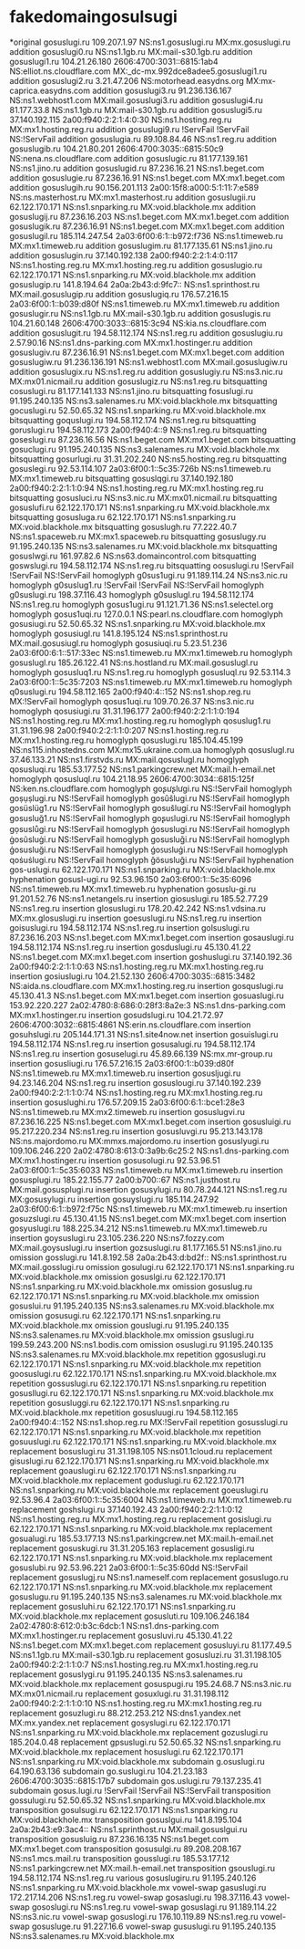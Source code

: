 # fakedomaingosulsugi

*original      gosuslugi.ru    109.207.1.97 NS:ns1.gosuslugi.ru MX:mx.gosuslugi.ru
addition       gosuslugi0.ru   NS:ns1.1gb.ru MX:mail-s30.1gb.ru
addition       gosuslugi1.ru   104.21.26.180 2606:4700:3031::6815:1ab4 NS:elliot.ns.cloudflare.com MX:_dc-mx.992dce8adee5.gosuslugi1.ru
addition       gosuslugi2.ru   3.21.47.206 NS:motorhead.easydns.org MX:mx-caprica.easydns.com
addition       gosuslugi3.ru   91.236.136.167 NS:ns1.webhost1.com MX:mail.gosuslugi3.ru
addition       gosuslugi4.ru   81.177.33.8 NS:ns1.1gb.ru MX:mail-s30.1gb.ru
addition       gosuslugi5.ru   37.140.192.115 2a00:f940:2:2:1:4:0:30 NS:ns1.hosting.reg.ru MX:mx1.hosting.reg.ru
addition       gosuslugi9.ru   !ServFail !ServFail NS:!ServFail
addition       gosuslugia.ru   89.108.84.46 NS:ns1.reg.ru
addition       gosuslugib.ru   104.21.80.201 2606:4700:3035::6815:50c9 NS:nena.ns.cloudflare.com
addition       gosuslugic.ru   81.177.139.161 NS:ns1.jino.ru
addition       gosuslugid.ru   87.236.16.21 NS:ns1.beget.com
addition       gosuslugie.ru   87.236.16.91 NS:ns1.beget.com MX:mx1.beget.com
addition       gosuslugih.ru   90.156.201.113 2a00:15f8:a000:5:1:11:7:e589 NS:ns.masterhost.ru MX:mx1.masterhost.ru
addition       gosuslugii.ru   62.122.170.171 NS:ns1.snparking.ru MX:void.blackhole.mx
addition       gosuslugij.ru   87.236.16.203 NS:ns1.beget.com MX:mx1.beget.com
addition       gosuslugik.ru   87.236.16.91 NS:ns1.beget.com MX:mx1.beget.com
addition       gosuslugil.ru   185.114.247.54 2a03:6f00:6:1::b972:f736 NS:ns1.timeweb.ru MX:mx1.timeweb.ru
addition       gosuslugim.ru   81.177.135.61 NS:ns1.jino.ru
addition       gosuslugin.ru   37.140.192.138 2a00:f940:2:2:1:4:0:117 NS:ns1.hosting.reg.ru MX:mx1.hosting.reg.ru
addition       gosuslugio.ru   62.122.170.171 NS:ns1.snparking.ru MX:void.blackhole.mx
addition       gosuslugip.ru   141.8.194.64 2a0a:2b43:d:9fc7:: NS:ns1.sprinthost.ru MX:mail.gosuslugip.ru
addition       gosuslugiq.ru   176.57.216.15 2a03:6f00:1::b039:d80f NS:ns1.timeweb.ru MX:mx1.timeweb.ru
addition       gosuslugir.ru   NS:ns1.1gb.ru MX:mail-s30.1gb.ru
addition       gosuslugis.ru   104.21.60.148 2606:4700:3033::6815:3c94 NS:kia.ns.cloudflare.com
addition       gosuslugit.ru   194.58.112.174 NS:ns1.reg.ru
addition       gosuslugiu.ru   2.57.90.16 NS:ns1.dns-parking.com MX:mx1.hostinger.ru
addition       gosuslugiv.ru   87.236.16.91 NS:ns1.beget.com MX:mx1.beget.com
addition       gosuslugiw.ru   91.236.136.191 NS:ns1.webhost1.com MX:mail.gosuslugiw.ru
addition       gosuslugix.ru   NS:ns1.reg.ru
addition       gosuslugiy.ru   NS:ns3.nic.ru MX:mx01.nicmail.ru
addition       gosuslugiz.ru   NS:ns1.reg.ru
bitsquatting   cosuslugi.ru    81.177.141.133 NS:ns1.jino.ru
bitsquatting   fosuslugi.ru    91.195.240.135 NS:ns3.salenames.ru MX:void.blackhole.mx
bitsquatting   gocuslugi.ru    52.50.65.32 NS:ns1.snparking.ru MX:void.blackhole.mx
bitsquatting   goquslugi.ru    194.58.112.174 NS:ns1.reg.ru
bitsquatting   goruslugi.ru    194.58.112.173 2a00:f940:4::9 NS:ns1.reg.ru
bitsquatting   goseslugi.ru    87.236.16.56 NS:ns1.beget.com MX:mx1.beget.com
bitsquatting   gosuclugi.ru    91.195.240.135 NS:ns3.salenames.ru MX:void.blackhole.mx
bitsquatting   gosurlugi.ru    31.31.202.240 NS:ns5.hosting.reg.ru
bitsquatting   gosuslegi.ru    92.53.114.107 2a03:6f00:1::5c35:726b NS:ns1.timeweb.ru MX:mx1.timeweb.ru
bitsquatting   gosuslqgi.ru    37.140.192.180 2a00:f940:2:2:1:1:0:94 NS:ns1.hosting.reg.ru MX:mx1.hosting.reg.ru
bitsquatting   gosusluci.ru    NS:ns3.nic.ru MX:mx01.nicmail.ru
bitsquatting   gosuslufi.ru    62.122.170.171 NS:ns1.snparking.ru MX:void.blackhole.mx
bitsquatting   gosusluga.ru    62.122.170.171 NS:ns1.snparking.ru MX:void.blackhole.mx
bitsquatting   gosuslugh.ru    77.222.40.7 NS:ns1.spaceweb.ru MX:mx1.spaceweb.ru
bitsquatting   gosuslugy.ru    91.195.240.135 NS:ns3.salenames.ru MX:void.blackhole.mx
bitsquatting   gosuslwgi.ru    161.97.82.6 NS:ns63.domaincontrol.com
bitsquatting   goswslugi.ru    194.58.112.174 NS:ns1.reg.ru
bitsquatting   oosuslugi.ru    !ServFail !ServFail NS:!ServFail
homoglyph      g0sus1ugi.ru    91.189.114.24 NS:ns3.nic.ru
homoglyph      g0suslug1.ru    !ServFail !ServFail NS:!ServFail
homoglyph      g0suslugi.ru    198.37.116.43
homoglyph      g0suslugl.ru    194.58.112.174 NS:ns1.reg.ru
homoglyph      gosus1ugi.ru    91.121.71.36 NS:ns1.selectel.org
homoglyph      gosus1uqi.ru    127.0.0.1 NS:pearl.ns.cloudflare.com
homoglyph      gosusiugi.ru    52.50.65.32 NS:ns1.snparking.ru MX:void.blackhole.mx
homoglyph      gosusiugl.ru    141.8.195.124 NS:ns1.sprinthost.ru MX:mail.gosusiugl.ru
homoglyph      gosusiuqi.ru    5.23.51.236 2a03:6f00:6:1::517:33ec NS:ns1.timeweb.ru MX:mx1.timeweb.ru
homoglyph      gosuslugl.ru    185.26.122.41 NS:ns.hostland.ru MX:mail.gosuslugl.ru
homoglyph      gosusluq1.ru    NS:ns1.reg.ru
homoglyph      gosusluql.ru    92.53.114.3 2a03:6f00:1::5c35:7203 NS:ns1.timeweb.ru MX:mx1.timeweb.ru
homoglyph      q0suslugi.ru    194.58.112.165 2a00:f940:4::152 NS:ns1.shop.reg.ru MX:!ServFail
homoglyph      qosus1uqi.ru    109.70.26.37 NS:ns3.nic.ru
homoglyph      qosusiugi.ru    31.31.196.177 2a00:f940:2:2:1:1:0:194 NS:ns1.hosting.reg.ru MX:mx1.hosting.reg.ru
homoglyph      qosuslug1.ru    31.31.196.98 2a00:f940:2:2:1:1:0:207 NS:ns1.hosting.reg.ru MX:mx1.hosting.reg.ru
homoglyph      qosuslugi.ru    185.104.45.199 NS:ns115.inhostedns.com MX:mx15.ukraine.com.ua
homoglyph      qosuslugl.ru    37.46.133.21 NS:ns1.firstvds.ru MX:mail.qosuslugl.ru
homoglyph      qosusluqi.ru    185.53.177.52 NS:ns1.parkingcrew.net MX:mail.h-email.net
homoglyph      qosusluql.ru    104.21.18.95 2606:4700:3034::6815:125f NS:ken.ns.cloudflare.com
homoglyph      goʂưʂlưgi.ru    NS:!ServFail
homoglyph      goṣụṣlugi.ru    NS:!ServFail
homoglyph      gosȗšlugi.ru    NS:!ServFail
homoglyph      gosüslüg1.ru    NS:!ServFail
homoglyph      gosušlugí.ru    NS:!ServFail
homoglyph      gosusluğ1.ru    NS:!ServFail
homoglyph      goʂuꜱlugi.ru    NS:!ServFail
homoglyph      gọsuslůgi.ru    NS:!ServFail
homoglyph      ǵosᴜslugi.ru    NS:!ServFail
homoglyph      ġosũsluġi.ru    NS:!ServFail
homoglyph      ɡosusluǧi.ru    NS:!ServFail
homoglyph      ģosusluği.ru    NS:!ServFail
homoglyph      ǵoꜱuꜱluǵi.ru    NS:!ServFail
homoglyph      qoṡuṡlugi.ru    NS:!ServFail
homoglyph      ǧösusluǧi.ru    NS:!ServFail
hyphenation    gos-uslugi.ru   62.122.170.171 NS:ns1.snparking.ru MX:void.blackhole.mx
hyphenation    gosusl-ugi.ru   92.53.96.150 2a03:6f00:1::5c35:6096 NS:ns1.timeweb.ru MX:mx1.timeweb.ru
hyphenation    gosuslu-gi.ru   91.201.52.76 NS:ns1.netangels.ru
insertion      giosuslugi.ru   185.52.77.29 NS:ns1.reg.ru
insertion      glosuslugi.ru   178.20.42.242 NS:ns1.vdsina.ru MX:mx.glosuslugi.ru
insertion      goesuslugi.ru   NS:ns1.reg.ru
insertion      goisuslugi.ru   194.58.112.174 NS:ns1.reg.ru
insertion      golsuslugi.ru   87.236.16.203 NS:ns1.beget.com MX:mx1.beget.com
insertion      gosauslugi.ru   194.58.112.174 NS:ns1.reg.ru
insertion      gosduslugi.ru   45.130.41.22 NS:ns1.beget.com MX:mx1.beget.com
insertion      goshuslugi.ru   37.140.192.36 2a00:f940:2:2:1:1:0:63 NS:ns1.hosting.reg.ru MX:mx1.hosting.reg.ru
insertion      gosiuslugi.ru   104.21.52.130 2606:4700:3035::6815:3482 NS:aida.ns.cloudflare.com MX:mx1.hosting.reg.ru
insertion      gosquslugi.ru   45.130.41.3 NS:ns1.beget.com MX:mx1.beget.com
insertion      gosuaslugi.ru   153.92.220.227 2a02:4780:8:686:0:28f3:8a2e:3 NS:ns1.dns-parking.com MX:mx1.hostinger.ru
insertion      gosudslugi.ru   104.21.72.97 2606:4700:3032::6815:4861 NS:erin.ns.cloudflare.com
insertion      gosuhslugi.ru   205.144.171.31 NS:ns1.site4now.net
insertion      gosuislugi.ru   194.58.112.174 NS:ns1.reg.ru
insertion      gosusalugi.ru   194.58.112.174 NS:ns1.reg.ru
insertion      gosuselugi.ru   45.89.66.139 NS:mx.mr-group.ru
insertion      gosusliugi.ru   176.57.216.15 2a03:6f00:1::b039:d80f NS:ns1.timeweb.ru MX:mx1.timeweb.ru
insertion      gosusljugi.ru   94.23.146.204 NS:ns1.reg.ru
insertion      gosuslougi.ru   37.140.192.239 2a00:f940:2:2:1:1:0:74 NS:ns1.hosting.reg.ru MX:mx1.hosting.reg.ru
insertion      gosuslughi.ru   176.57.209.15 2a03:6f00:6:1::bce1:28e3 NS:ns1.timeweb.ru MX:mx2.timeweb.ru
insertion      gosuslugvi.ru   87.236.16.225 NS:ns1.beget.com MX:mx1.beget.com
insertion      gosusluigi.ru   95.217.220.234 NS:ns1.reg.ru
insertion      gosusluvgi.ru   95.213.143.178 NS:ns.majordomo.ru MX:mmxs.majordomo.ru
insertion      gosuslyugi.ru   109.106.246.220 2a02:4780:8:613:0:3a9b:6c25:2 NS:ns1.dns-parking.com MX:mx1.hostinger.ru
insertion      gosusolugi.ru   92.53.96.51 2a03:6f00:1::5c35:6033 NS:ns1.timeweb.ru MX:mx1.timeweb.ru
insertion      gosusplugi.ru   185.22.155.77 2a00:b700::67 NS:ns1.justhost.ru MX:mail.gosusplugi.ru
insertion      gosusylugi.ru   80.78.244.121 NS:ns1.reg.ru MX:gosusylugi.ru
insertion      gosuyslugi.ru   185.114.247.92 2a03:6f00:6:1::b972:f75c NS:ns1.timeweb.ru MX:mx1.timeweb.ru
insertion      gosuzslugi.ru   45.130.41.15 NS:ns1.beget.com MX:mx1.beget.com
insertion      gosyuslugi.ru   188.225.34.212 NS:ns1.timeweb.ru MX:mx1.timeweb.ru
insertion      goysuslugi.ru   23.105.236.220 NS:ns7.fozzy.com MX:mail.goysuslugi.ru
insertion      gozsuslugi.ru   81.177.165.51 NS:ns1.jino.ru
omission       gosslugi.ru     141.8.192.58 2a0a:2b43:d:bd2f:: NS:ns1.sprinthost.ru MX:mail.gosslugi.ru
omission       gosulugi.ru     62.122.170.171 NS:ns1.snparking.ru MX:void.blackhole.mx
omission       gosuslgi.ru     62.122.170.171 NS:ns1.snparking.ru MX:void.blackhole.mx
omission       gosuslug.ru     62.122.170.171 NS:ns1.snparking.ru MX:void.blackhole.mx
omission       gosuslui.ru     91.195.240.135 NS:ns3.salenames.ru MX:void.blackhole.mx
omission       gosusugi.ru     62.122.170.171 NS:ns1.snparking.ru MX:void.blackhole.mx
omission       gouslugi.ru     91.195.240.135 NS:ns3.salenames.ru MX:void.blackhole.mx
omission       gsuslugi.ru     199.59.243.200 NS:ns1.bodis.com
omission       osuslugi.ru     91.195.240.135 NS:ns3.salenames.ru MX:void.blackhole.mx
repetition     ggosuslugi.ru   62.122.170.171 NS:ns1.snparking.ru MX:void.blackhole.mx
repetition     goosuslugi.ru   62.122.170.171 NS:ns1.snparking.ru MX:void.blackhole.mx
repetition     gossuslugi.ru   62.122.170.171 NS:ns1.snparking.ru
repetition     gosusllugi.ru   62.122.170.171 NS:ns1.snparking.ru MX:void.blackhole.mx
repetition     gosusluggi.ru   62.122.170.171 NS:ns1.snparking.ru MX:void.blackhole.mx
repetition     gosusluugi.ru   194.58.112.165 2a00:f940:4::152 NS:ns1.shop.reg.ru MX:!ServFail
repetition     gosusslugi.ru   62.122.170.171 NS:ns1.snparking.ru MX:void.blackhole.mx
repetition     gosuuslugi.ru   62.122.170.171 NS:ns1.snparking.ru MX:void.blackhole.mx
replacement    bosuslugi.ru    31.31.198.105 NS:ns01.1cloud.ru
replacement    gisuslugi.ru    62.122.170.171 NS:ns1.snparking.ru MX:void.blackhole.mx
replacement    goauslugi.ru    62.122.170.171 NS:ns1.snparking.ru MX:void.blackhole.mx
replacement    goduslugi.ru    62.122.170.171 NS:ns1.snparking.ru MX:void.blackhole.mx
replacement    goeuslugi.ru    92.53.96.4 2a03:6f00:1::5c35:6004 NS:ns1.timeweb.ru MX:mx1.timeweb.ru
replacement    goshslugi.ru    37.140.192.43 2a00:f940:2:2:1:1:0:12 NS:ns1.hosting.reg.ru MX:mx1.hosting.reg.ru
replacement    gosislugi.ru    62.122.170.171 NS:ns1.snparking.ru MX:void.blackhole.mx
replacement    gosualugi.ru    185.53.177.13 NS:ns1.parkingcrew.net MX:mail.h-email.net
replacement    gosuskugi.ru    31.31.205.163
replacement    gosusligi.ru    62.122.170.171 NS:ns1.snparking.ru MX:void.blackhole.mx
replacement    gosuslubi.ru    92.53.96.221 2a03:6f00:1::5c35:60dd NS:!ServFail
replacement    gosuslugj.ru    NS:ns1.nameself.com
replacement    gosuslugo.ru    62.122.170.171 NS:ns1.snparking.ru MX:void.blackhole.mx
replacement    gosuslugu.ru    91.195.240.135 NS:ns3.salenames.ru MX:void.blackhole.mx
replacement    gosusluhi.ru    62.122.170.171 NS:ns1.snparking.ru MX:void.blackhole.mx
replacement    gosusluti.ru    109.106.246.184 2a02:4780:8:612:0:b3c:6dcb:1 NS:ns1.dns-parking.com MX:mx1.hostinger.ru
replacement    gosusluvi.ru    45.130.41.22 NS:ns1.beget.com MX:mx1.beget.com
replacement    gosusluyi.ru    81.177.49.5 NS:ns1.1gb.ru MX:mail-s30.1gb.ru
replacement    gosusluzi.ru    31.31.198.105 2a00:f940:2:2:1:1:0:7 NS:ns1.hosting.reg.ru MX:mx1.hosting.reg.ru
replacement    gosuslygi.ru    91.195.240.135 NS:ns3.salenames.ru MX:void.blackhole.mx
replacement    gosuspugi.ru    195.24.68.7 NS:ns3.nic.ru MX:mx01.nicmail.ru
replacement    gosuxlugi.ru    31.31.198.112 2a00:f940:2:2:1:1:0:10 NS:ns1.hosting.reg.ru MX:mx1.hosting.reg.ru
replacement    gosuzlugi.ru    88.212.253.212 NS:dns1.yandex.net MX:mx.yandex.net
replacement    gosyslugi.ru    62.122.170.171 NS:ns1.snparking.ru MX:void.blackhole.mx
replacement    gozuslugi.ru    185.204.0.48
replacement    gpsuslugi.ru    52.50.65.32 NS:ns1.snparking.ru MX:void.blackhole.mx
replacement    hosuslugi.ru    62.122.170.171 NS:ns1.snparking.ru MX:void.blackhole.mx
subdomain      g.osuslugi.ru   64.190.63.136
subdomain      go.suslugi.ru   104.21.23.183 2606:4700:3035::6815:17b7
subdomain      gos.uslugi.ru   79.137.235.41
subdomain      gosus.lugi.ru   !ServFail !ServFail NS:!ServFail
transposition  gossulugi.ru    52.50.65.32 NS:ns1.snparking.ru MX:void.blackhole.mx
transposition  gosulsugi.ru    62.122.170.171 NS:ns1.snparking.ru MX:void.blackhole.mx
transposition  gosuslgui.ru    141.8.195.104 2a0a:2b43:e9:3ac4:: NS:ns1.sprinthost.ru MX:mail.gosuslgui.ru
transposition  gosusluig.ru    87.236.16.135 NS:ns1.beget.com MX:mx1.beget.com
transposition  gosusulgi.ru    89.208.208.167 NS:ns1.mcs.mail.ru
transposition  gousslugi.ru    185.53.177.12 NS:ns1.parkingcrew.net MX:mail.h-email.net
transposition  gsouslugi.ru    194.58.112.174 NS:ns1.reg.ru
various        gosuslugiru.ru  91.195.240.126 NS:ns1.snparking.ru MX:void.blackhole.mx
vowel-swap     gasuslugi.ru    172.217.14.206 NS:ns1.reg.ru
vowel-swap     gosaslugi.ru    198.37.116.43
vowel-swap     gososlugi.ru    NS:ns1.reg.ru
vowel-swap     gosuslagi.ru    91.189.114.22 NS:ns3.nic.ru
vowel-swap     gosuslogi.ru    176.10.119.89 NS:ns1.reg.ru
vowel-swap     gosusluge.ru    91.227.16.6
vowel-swap     gususlugi.ru    91.195.240.135 NS:ns3.salenames.ru MX:void.blackhole.mx
